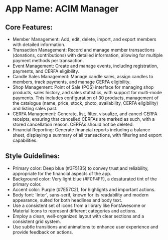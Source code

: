 # **App Name**: ACIM Manager

## Core Features:

- Member Management: Add, edit, delete, import, and export members with detailed information.
- Transaction Management: Record and manage member transactions (donations, contributions) with detailed information, allowing for multiple payment methods per transaction.
- Event Management: Create and manage events, including registration, payments, and CERFA eligibility.
- Candle Sales Management: Manage candle sales, assign candles to members, track payments, and manage CERFA eligibility.
- Shop Management: Point of Sale (POS) interface for managing shop products, sales history, and sales statistics, with support for multi-mode payments. This includes configuration of 30 products, management of the catalogue (name, price, stock, photo, availability, CERFA eligibility) and listing sales past.
- CERFA Management: Generate, list, filter, visualize, and cancel CERFA receipts, ensuring that cancelled CERFAs are marked as such, with a stored cancellation reason. CERFAs should not be deleted.
- Financial Reporting: Generate financial reports including a balance sheet, displaying a summary of all transactions, with filtering and export capabilities.

## Style Guidelines:

- Primary color: Deep blue (#3F51B5) to convey trust and reliability, appropriate for the financial aspects of the app.
- Background color: Very light blue (#F0F4FF), a desaturated tint of the primary color.
- Accent color: Purple (#7E57C2), for highlights and important actions.
- Body font: 'Inter', sans-serif, known for its readability and modern appearance, suited for both headlines and body text.
- Use a consistent set of icons from a library like FontAwesome or Material Icons to represent different categories and actions.
- Employ a clean, well-organized layout with clear sections and a consistent grid system.
- Use subtle transitions and animations to enhance user experience and provide feedback on actions.